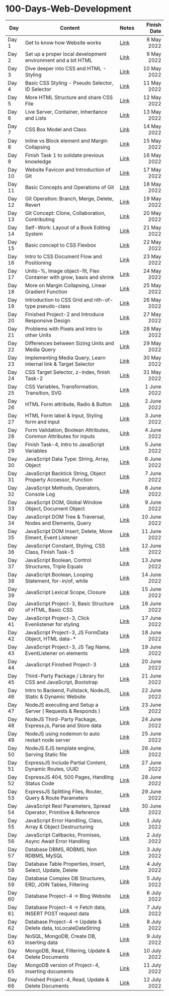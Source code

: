 # 100-Days-Web-Development

| Day | Content | Notes | Finish Date |
|-----|---------|-------|------------:|
|Day 1|Get to know how Website works|[Link](https://github.com/ImK4Lok/100-Days-Web-Development/tree/main/Notes/Day-1)|8 May 2022|
|Day 2|Set up a proper local development environment and a bit HTML|[Link](https://github.com/ImK4Lok/100-Days-Web-Development/tree/main/Notes/Day-2)|9 May 2022|
|Day 3|Dive deeper into CSS and HTML - Styling|[Link](https://github.com/ImK4Lok/100-Days-Web-Development/tree/main/Notes/Day-3)|10 May 2022|
|Day 4|Basic CSS Styling - Pseudo Selector, ID Selector|[Link](https://github.com/ImK4Lok/100-Days-Web-Development/tree/main/Notes/Day-4)|11 May 2022|
|Day 5|More HTML Structure and share CSS File|[Link](https://github.com/ImK4Lok/100-Days-Web-Development/tree/main/Notes/Day-5)|12 May 2022|
|Day 6|Live Server, Container, Inheritance and Lists|[Link](https://github.com/ImK4Lok/100-Days-Web-Development/tree/main/Notes/Day-6)|13 May 2022|
|Day 7|CSS Box Model and Class|[Link](https://github.com/ImK4Lok/100-Days-Web-Development/tree/main/Notes/Day-7)|14 May 2022|
|Day 8|Inline vs Block element and Margin Collapsing|[Link](https://github.com/ImK4Lok/100-Days-Web-Development/tree/main/Notes/Day-8)|15 May 2022|
|Day 9|Finish Task 1 to solidate previous knowledge|[Link](https://github.com/ImK4Lok/100-Days-Web-Development/tree/main/Notes/Day-9)|16 May 2022|
|Day 10|Website Favicon and Introduction of Git|[Link](https://github.com/ImK4Lok/100-Days-Web-Development/tree/main/Notes/Day-10)|17 May 2022|
|Day 11|Basic Concepts and Operations of Git|[Link](https://github.com/ImK4Lok/100-Days-Web-Development/tree/main/Notes/Day-11)|18 May 2022|
|Day 12|Git Operation: Branch, Merge, Delete, Revert|[Link](https://github.com/ImK4Lok/100-Days-Web-Development/tree/main/Notes/Day-12)|19 May 2022|
|Day 13|Git Concept: Clone, Collaboration, Contributing|[Link](https://github.com/ImK4Lok/100-Days-Web-Development/tree/main/Notes/Day-13)|20 May 2022|
|Day 14|Self-Work: Layout of a Book Editing System|[Link](https://github.com/ImK4Lok/100-Days-Web-Development/tree/main/Notes/Day-14)|21 May 2022|
|Day 15|Basic concept to CSS Flexbox|[Link](https://github.com/ImK4Lok/100-Days-Web-Development/tree/main/Notes/Day-15)|22 May 2022|
|Day 16|Intro to CSS Document Flow and Positioning|[Link](https://github.com/ImK4Lok/100-Days-Web-Development/tree/main/Notes/Day-16)|23 May 2022|
|Day 17|Units-%, Image object-fit, Flex Container with grow, basis and shrink|[Link](https://github.com/ImK4Lok/100-Days-Web-Development/tree/main/Notes/Day-17)|24 May 2022|
|Day 18|More on Margin Collapsing, Linear Gradient Function|[Link](https://github.com/ImK4Lok/100-Days-Web-Development/tree/main/Notes/Day-18)|25 May 2022|
|Day 19|Introduction to CSS Grid and nth-of-type pseudo-class|[Link](https://github.com/ImK4Lok/100-Days-Web-Development/tree/main/Notes/Day-19)|26 May 2022|
|Day 20|Finished Project-2 and Introduce Responsive Design|[Link](https://github.com/ImK4Lok/100-Days-Web-Development/tree/main/Notes/Day-20)|27 May 2022|
|Day 21|Problems with Pixels and Intro to other Units|[Link](https://github.com/ImK4Lok/100-Days-Web-Development/tree/main/Notes/Day-21)|28 May 2022|
|Day 22|Differences between Sizing Units and Media Query|[Link](https://github.com/ImK4Lok/100-Days-Web-Development/tree/main/Notes/Day-22)|29 May 2022|
|Day 23|Implementing Media Query, Learn internal link & Target Selector|[Link](https://github.com/ImK4Lok/100-Days-Web-Development/tree/main/Notes/Day-23)|30 May 2022|
|Day 24|CSS Target Selector, z-index, finish Task-2|[Link](https://github.com/ImK4Lok/100-Days-Web-Development/tree/main/Notes/Day-24)|31 May 2022|
|Day 25|CSS Variables, Transformation, Transition, SVG|[Link](https://github.com/ImK4Lok/100-Days-Web-Development/tree/main/Notes/Day-25)|1 June 2022|
|Day 26|HTML Form attribute, Radio & Button|[Link](https://github.com/ImK4Lok/100-Days-Web-Development/tree/main/Notes/Day-26)|2 June 2022|
|Day 27|HTML Form label & Input, Styling form and input|[Link](https://github.com/ImK4Lok/100-Days-Web-Development/tree/main/Notes/Day-27)|3 June 2022|
|Day 28|Form Validation, Boolean Attributes, Common Attributes for inputs|[Link](https://github.com/ImK4Lok/100-Days-Web-Development/tree/main/Notes/Day-28)|4 June 2022|
|Day 29|Finish Task-4, Intro to JavaScript Variables|[Link](https://github.com/ImK4Lok/100-Days-Web-Development/tree/main/Notes/Day-29)|5 June 2022|
|Day 30|JavaScript Data Type: String, Array, Object|[Link](https://github.com/ImK4Lok/100-Days-Web-Development/tree/main/Notes/Day-30)|6 June 2022|
|Day 31|JavaScript Backtick String, Object Property Accessor, Function|[Link](https://github.com/ImK4Lok/100-Days-Web-Development/tree/main/Notes/Day-31)|7 June 2022|
|Day 32|JavaScript Methods, Operators, Console Log|[Link](https://github.com/ImK4Lok/100-Days-Web-Development/tree/main/Notes/Day-32)|8 June 2022|
|Day 33|JavaScript DOM, Global Window Object, Document Object|[Link](https://github.com/ImK4Lok/100-Days-Web-Development/tree/main/Notes/Day-33)|9 June 2022|
|Day 34|JavaScript DOM Tree & Traversal, Nodes and Elements, Query|[Link](https://github.com/ImK4Lok/100-Days-Web-Development/tree/main/Notes/Day-34)|10 June 2022|
|Day 35|JavaScript DOM Insert, Delete, Move Elment, Event Listener|[Link](https://github.com/ImK4Lok/100-Days-Web-Development/tree/main/Notes/Day-35)|11 June 2022|
|Day 36|JavaScript Constant, Styling, CSS Class, Finish Task-5|[Link](https://github.com/ImK4Lok/100-Days-Web-Development/tree/main/Notes/Day-36)|12 June 2022|
|Day 37|JavaScript Boolean, Control Structures, Triple Equals|[Link](https://github.com/ImK4Lok/100-Days-Web-Development/tree/main/Notes/Day-37)|13 June 2022|
|Day 38|JavaScript Boolean, Looping Statement, for-in/of, while|[Link](https://github.com/ImK4Lok/100-Days-Web-Development/tree/main/Notes/Day-38)|14 June 2022|
|Day 39|JavaScript Lexical Scope, Closure|[Link](https://github.com/ImK4Lok/100-Days-Web-Development/tree/main/Notes/Day-39)|15 June 2022|
|Day 40|JavaScript Project-3, Basic Structure of HTML, Basic CSS|[Link](https://github.com/ImK4Lok/100-Days-Web-Development/tree/main/Notes/Day-40)|16 June 2022|
|Day 41|JavaScript Project-3, Click Evenlistener for styling|[Link](https://github.com/ImK4Lok/100-Days-Web-Development/tree/main/Notes/Day-41)|17 June 2022|
|Day 42|JavaScript Project-3, JS FormData Object, HTML data-*|[Link](https://github.com/ImK4Lok/100-Days-Web-Development/tree/main/Notes/Day-42)|18 June 2022|
|Day 43|JavaScript Project-3, JS Tag Name, EventListener on elements|[Link](https://github.com/ImK4Lok/100-Days-Web-Development/tree/main/Notes/Day-43)|19 June 2022|
|Day 44|JavaScript Finished Project-3|[Link](https://github.com/ImK4Lok/100-Days-Web-Development/tree/main/Notes/Day-44)|20 June 2022|
|Day 45|Third-Party Package / Library for CSS and JavaScript, Bootstrap|[Link](https://github.com/ImK4Lok/100-Days-Web-Development/tree/main/Notes/Day-45)|21 June 2022|
|Day 46|Intro to Backend, Fullstack, NodeJS, Static & Dynamic Website|[Link](https://github.com/ImK4Lok/100-Days-Web-Development/tree/main/Notes/Day-46)|22 June 2022|
|Day 47|NodeJS executing and Setup a Server ( Requests & Responds )|[Link](https://github.com/ImK4Lok/100-Days-Web-Development/tree/main/Notes/Day-47)|23 June 2022|
|Day 48|NodeJS Third-Party Package, Express.js, Parse and Store data|[Link](https://github.com/ImK4Lok/100-Days-Web-Development/tree/main/Notes/Day-48)|24 June 2022|
|Day 49|NodeJS using nodemon to auto restart node server|[Link](https://github.com/ImK4Lok/100-Days-Web-Development/tree/main/Notes/Day-49)|25 June 2022|
|Day 50|NodeJS EJS template engine, Serving Static file|[Link](https://github.com/ImK4Lok/100-Days-Web-Development/tree/main/Notes/Day-50)|26 June 2022|
|Day 51|ExpressJS Include Partial Content, Dynamic Routes, UUID|[Link](https://github.com/ImK4Lok/100-Days-Web-Development/tree/main/Notes/Day-51)|27 June 2022|
|Day 52|ExpressJS 404, 500 Pages, Handling Status Code|[Link](https://github.com/ImK4Lok/100-Days-Web-Development/tree/main/Notes/Day-52)|28 June 2022|
|Day 53|ExpressJS Splitting Files, Router, Query & Route Parameters|[Link](https://github.com/ImK4Lok/100-Days-Web-Development/tree/main/Notes/Day-53)|29 June 2022|
|Day 54|JavaScript Rest Parameters, Spread Operator, Primitive & Reference|[Link](https://github.com/ImK4Lok/100-Days-Web-Development/tree/main/Notes/Day-54)|30 June 2022|
|Day 55|JavaScript Error Handling, Class, Array & Object Destructuring|[Link](https://github.com/ImK4Lok/100-Days-Web-Development/tree/main/Notes/Day-55)|1 July 2022|
|Day 56|JavaScript Callbacks, Promises, Async Await Error Handling|[Link](https://github.com/ImK4Lok/100-Days-Web-Development/tree/main/Notes/Day-56)|2 July 2022|
|Day 57|Database DBMS, RDBMS, Non RDBMS, MySQL|[Link](https://github.com/ImK4Lok/100-Days-Web-Development/tree/main/Notes/Day-57)|3 July 2022|
|Day 58|Database Table Properties, Insert, Select, Update, Delete|[Link](https://github.com/ImK4Lok/100-Days-Web-Development/tree/main/Notes/Day-58)|4 July 2022|
|Day 59|Database Complex DB Structures, ERD, JOIN Tables, Filtering|[Link](https://github.com/ImK4Lok/100-Days-Web-Development/tree/main/Notes/Day-59)|5 July 2022|
|Day 60|Database Project-4 -> Blog Website|[Link](https://github.com/ImK4Lok/100-Days-Web-Development/tree/main/Notes/Day-60)|6 July 2022|
|Day 61|Database Project-4 -> Fetch data, INSERT POST request data|[Link](https://github.com/ImK4Lok/100-Days-Web-Development/tree/main/Notes/Day-61)|7 July 2022|
|Day 62|Database Project-4 -> Update & Delete data, toLocaleDateString|[Link](https://github.com/ImK4Lok/100-Days-Web-Development/tree/main/Notes/Day-62)|8 July 2022|
|Day 63|NoSQL, MongoDB, Create DB, Inserting data|[Link](https://github.com/ImK4Lok/100-Days-Web-Development/tree/main/Notes/Day-63)|9 July 2022|
|Day 64|MongoDB, Read, Filtering, Update & Delete Documents|[Link](https://github.com/ImK4Lok/100-Days-Web-Development/tree/main/Notes/Day-64)|10 July 2022|
|Day 65|MongoDB version of Project-4, inserting documents|[Link](https://github.com/ImK4Lok/100-Days-Web-Development/tree/main/Notes/Day-65)|11 July 2022|
|Day 66|Finished Project-4, Read, Update & Delete Documents|[Link](https://github.com/ImK4Lok/100-Days-Web-Development/tree/main/Notes/Day-65)|12 July 2022|

<!-- |Day | |[Link](https://github.com/ImK4Lok/100-Days-Web-Development/tree/main/Notes/Day-)| May 2022| -->
